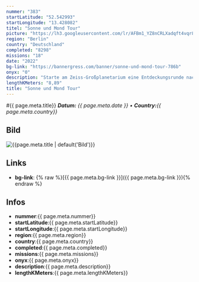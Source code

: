 ```yaml
---
nummer: "383"
startLatitude: "52.542993"
startLongitude: "13.428082"
titel: "Sonne und Mond Tour"
picture: "https://lh3.googleusercontent.com/lr/AFBm1_YZ8nCRLXadqft4vqr8cx6kZZEWFnuWH8pt4W2By3qqqJiOJok3vxLKpWnYmn_rfCeMI_Br_f7DhtPWGsSJ88RX8apDdEgy3gOaRMY3sC27qIdq5T65uvI-K12kxN7hHY9XDmqGh7wX0UwHc-MLuMIYefRpPyxG3tc25K451uJko9dAYQB-XFACq3dadlV1COaMTB1kgQJilSqaEmuMWZ14te1TeZtUKT_Gd6zVu_-RWVwICdSp_E4ECC9UFRYYOqXhNS9zErq9OIuqnjgd1Fmz8SWsPvROXWUP79SovWpJ1RT5X_kNYClC7s8a8ga09BYkjM4MOZFsVm619tgZU39siVCHZrap5wkY3DQb5S6W4ZIe6zF8DtE86rOn1Hd0hD2K93X7QXIhGVPwlYZ6NlJI_gZYW-VPh18265ho0XuGKmOCSLc39wa_90WbRf1dGE_1YYtLaFFbIuygteo3jqtqdkjvQnSrrKkrId3BcutsJRL88mJeDh5CoLhM1a4HA1AgTyJKKnEt6TqqSKFBMJvU-b_7RRIrCHQhb1IdKcW59dNqzHkapH56gUvs681Z3zSzy9hbiyC00Bt9Gbr5RfDIHy1Gki5t6_QnK2cu_FCzbQWa-uKEPC7_wrEL-Kk1yEPcloyqub1rZ5RBG1sbZBBINhp5SnNorSdD3D6Dvlwdk36HdhtrTAMEQPN_kyAF1QBFmyJwSFkqMSjEUbJ8rsZjI4sqy5YfLk5liG4r_XY5ffs4L14FNHDQN_RvCvNrdzRMuWCdoFsuxIcZ3J0GDYZexvwU7C9vblcvY3ynC8d6OMkvjb3HfP1q7dTz7L2P0Q-2Ta6UxlbIl0Xv1N8qoNNLK2D2s9k"
region: "Berlin"
country: "Deutschland"
completed: "8298"
missions: "18"
date: "2022"
bg-link: "https://bannergress.com/banner/sonne-und-mond-tour-786b"
onyx: "0"
description: "Starte am Zeiss-Großplanetarium eine Entdeckungsrunde nach Weissensee"
lengthKMeters: "8,89"
title: "Sonne und Mond Tour"
---
```


#{{ page.meta.title}}
_**Datum:** {{ page.meta.date }} • **Country:**{{ page.meta.country}}_

## Bild
![{{page.meta.title | default('Bild')}}]({{page.meta.picture}})

## Links
- **bg-link**: {% raw %}[{{ page.meta.bg-link }}]({{ page.meta.bg-link }}){% endraw %}

## Infos
- **nummer**:{{ page.meta.nummer}}
- **startLatitude**:{{ page.meta.startLatitude}}
- **startLongitude**:{{ page.meta.startLongitude}}
- **region**:{{ page.meta.region}}
- **country**:{{ page.meta.country}}
- **completed**:{{ page.meta.completed}}
- **missions**:{{ page.meta.missions}}
- **onyx**:{{ page.meta.onyx}}
- **description**:{{ page.meta.description}}
- **lengthKMeters**:{{ page.meta.lengthKMeters}}

